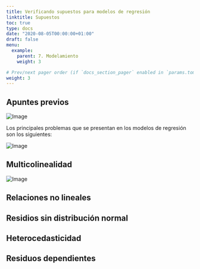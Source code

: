 ```yaml
---
title: Verificando supuestos para modelos de regresión
linktitle: Supuestos
toc: true
type: docs
date: "2020-08-05T00:00:00+01:00"
draft: false
menu:
  example:
    parent: 7. Modelamiento
    weight: 3

# Prev/next pager order (if `docs_section_pager` enabled in `params.toml`)
weight: 3
---
```


## Apuntes previos

![Image](/cursos/7-3-1.jpg)

Los principales problemas que se presentan en los modelos de regresión son los siguientes:

![Image](/cursos/7-3-2.jpg)

## Multicolinealidad

![Image](/cursos/7-3-3.jpg)

## Relaciones no lineales


## Residios sin distribución normal


## Heterocedasticidad


## Residuos dependientes